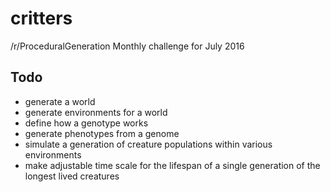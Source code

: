 # critters
/r/ProceduralGeneration Monthly challenge for July 2016

## Todo
- generate a world
- generate environments for a world
- define how a genotype works
- generate phenotypes from a genome
- simulate a generation of creature populations within various environments
- make adjustable time scale for the lifespan of a single generation of the longest lived creatures